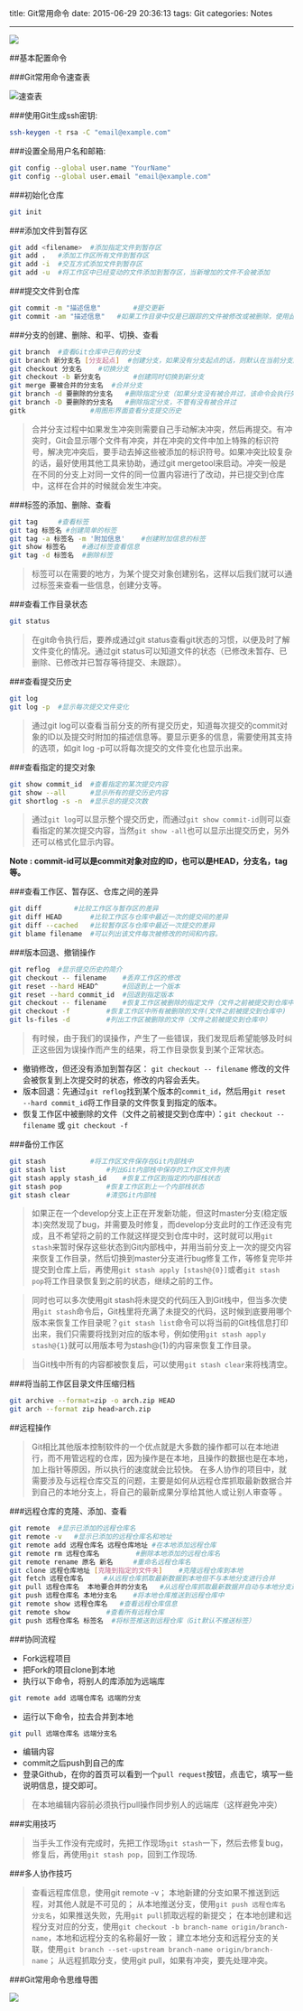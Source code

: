 title: Git常用命令
date: 2015-06-29 20:36:13
tags: Git 
categories: Notes

---

[![](http://7xkj6q.com1.z0.glb.clouddn.com/blog/image/jpg/git_logo.jpg )](https://notes.wanghao.work/2015-06-29-Git%E5%B8%B8%E7%94%A8%E5%91%BD%E4%BB%A4.html)
<!--more-->

##基本配置命令

###Git常用命令速查表

![](http://7xkj6q.com1.z0.glb.clouddn.com/blog/image/jpg/11355916837b25b3cfo.jpg "速查表")

###使用Git生成ssh密钥:

```bash
ssh-keygen -t rsa -C "email@example.com"
```

###设置全局用户名和邮箱:

```bash
git config --global user.name "YourName"
git config --global user.email "email@example.com" 
```

###初始化仓库

```bash
git init
```

###添加文件到暂存区

```bash
git add <filename>	#添加指定文件到暂存区
git add .	#添加工作区所有文件到暂存区
git add -i	#交互方式添加文件到暂存区
git add -u	#将工作区中已经变动的文件添加到暂存区，当新增加的文件不会被添加
```

###提交文件到仓库

```bash
git commit -m "描述信息"		#提交更新
git commit -am "描述信息"	#如果工作目录中仅是已跟踪的文件被修改或被删除，使用此提交命令
```
###分支的创建、删除、和平、切换、查看

```bash
git branch	#查看Git仓库中已有的分支
git branch 新分支名 [分支起点]	#创建分支，如果没有分支起点的话，则默认在当前分支的最新提交上创建分支
git checkout 分支名	#切换分支
git checkout -b 新分支名		#创建同时切换到新分支
git merge 要被合并的分支名	#合并分支
git branch -d 要删除的分支名	#删除指定分支（如果分支没有被合并过，该命令会执行失败）
git branch -D 要删除的分支名	#删除指定分支，不管有没有被合并过
gitk				#用图形界面查看分支提交历史
```

>合并分支过程中如果发生冲突则需要自己手动解决冲突，然后再提交。有冲突时，Git会显示哪个文件有冲突，并在冲突的文件中加上特殊的标识符号，解决完冲突后，要手动去掉这些被添加的标识符号。如果冲突比较复杂的话，最好使用其他工具来协助，通过git mergetool来启动。冲突一般是在不同的分支上对同一文件的同一位置内容进行了改动，并已提交到仓库中，这样在合并的时候就会发生冲突。

###标签的添加、删除、查看

```bash
git tag		#查看标签
git tag 标签名	#创建简单的标签
git tag -a 标签名 -m '附加信息'	#创建附加信息的标签
git show 标签名	#通过标签查看信息
git tag -d 标签名	#删除标签
```

>标签可以在需要的地方，为某个提交对象创建别名，这样以后我们就可以通过标签来查看一些信息，创建分支等。


###查看工作目录状态

```bash
git status
```

>在git命令执行后，要养成通过git status查看git状态的习惯，以便及时了解文件变化的情况。通过git status可以知道文件的状态（已修改未暂存、已删除、已修改并已暂存等待提交、未跟踪）。


###查看提交历史 

```bash
git log
git log -p	#显示每次提交文件变化
```

>通过git log可以查看当前分支的所有提交历史，知道每次提交的commit对象的ID以及提交时附加的描述信息等。要显示更多的信息，需要使用其支持的选项，如git log -p可以将每次提交的文件变化也显示出来。


###查看指定的提交对象

```bash
git show commit_id	#查看指定的某次提交内容
git show --all		#显示所有的提交历史内容
git shortlog -s -n	#显示总的提交次数
```

>通过`git log`可以显示整个提交历史，而通过`git show commit-id`则可以查看指定的某次提交内容，当然`git show -all`也可以显示出提交历史，另外还可以格式化显示内容。

**Note : commit-id可以是commit对象对应的ID，也可以是HEAD，分支名，tag等。**

###查看工作区、暂存区、仓库之间的差异

```bash
git diff		#比较工作区与暂存区的差异
git diff HEAD		#比较工作区与仓库中最近一次的提交间的差异
git diff --cached	#比较暂存区与仓库中最近一次提交的差异
git blame filename	#可以列出该文件每次被修改的时间和内容。
```

###版本回退、撤销操作

```bash
git reflog	#显示提交历史的简介
git checkout -- filename	#丢弃工作区的修改
git reset --hard HEAD^		#回退到上一个版本
git reset --hard commit_id	#回退到指定版本
git checkout -- filename	#恢复工作区被删除的指定文件（文件之前被提交到仓库中）
git checkout -f 		#恢复工作区中所有被删除的文件(文件之前被提交到仓库中)
git ls-files -d			#列出工作区被删除的文件（文件之前被提交到仓库中）
```

>有时候，由于我们的误操作，产生了一些错误，我们发现后希望能够及时纠正这些因为误操作而产生的结果，将工作目录恢复到某个正常状态。

 - 撤销修改，但还没有添加到暂存区： `git checkout -- filename` 修改的文件会被恢复到上次提交时的状态，修改的内容会丢失。
 - 版本回退：先通过`git reflog`找到某个版本的`commit_id`，然后用`git reset --hard commit_id`将工作目录的文件恢复到指定的版本。
 - 恢复工作区中被删除的文件（文件之前被提交到仓库中）：`git checkout -- filename` 或 `git checkout -f`

###备份工作区

```bash
git stash			#将工作区文件保存在Git内部栈中
git stash list			#列出Git内部栈中保存的工作区文件列表
git stash apply stash_id	#恢复工作区到指定的内部栈状态
git stash pop			#恢复工作区到上一个内部栈状态
git stash clear			#清空Git内部栈
```
>如果正在一个develop分支上正在开发新功能，但这时master分支(稳定版本)突然发现了bug，并需要及时修复，而develop分支此时的工作还没有完成，且不希望将之前的工作就这样提交到仓库中时，这时就可以用`git stash`来暂时保存这些状态到Git内部栈中，并用当前分支上一次的提交内容来恢复工作目录，然后切换到master分支进行bug修复工作，等修复完毕并提交到仓库上后，再使用`git stash apply [stash@{0}]`或者`git stash pop`将工作目录恢复到之前的状态，继续之前的工作。

>同时也可以多次使用git stash将未提交的代码压入到Git栈中，但当多次使用`git stash`命令后，Git栈里将充满了未提交的代码，这时候到底要用哪个版本来恢复工作目录呢？`git stash list`命令可以将当前的Git栈信息打印出来，我们只需要将找到对应的版本号，例如使用`git stash apply stash@{1}`就可以用版本号为stash@{1}的内容来恢复工作目录。

>当Git栈中所有的内容都被恢复后，可以使用`git stash clear`来将栈清空。

###将当前工作区目录文件压缩归档

```bash
git archive --format=zip -o arch.zip HEAD
git arch --format zip head>arch.zip
```

##远程操作

>Git相比其他版本控制软件的一个优点就是大多数的操作都可以在本地进行，而不用管远程的仓库，因为操作是在本地，且操作的数据也是在本地，加上指针等原因，所以执行的速度就会比较快。 在多人协作的项目中，就需要涉及与远程仓库交互的问题，主要是如何从远程仓库抓取最新数据合并到自己的本地分支上，将自己的最新成果分享给其他人或让别人审查等 。

###远程仓库的克隆、添加、查看

```bash
git remote	#显示已添加的远程仓库名
git remote -v 	#显示已添加的远程仓库名和地址
git remote add 远程仓库名 远程仓库地址	#在本地添加远程仓库
git remote rm 远程仓库名			#删除本地添加的远程仓库名
git remote rename 原名 新名		#重命名远程仓库名
git clone 远程仓库地址 [克隆到指定的文件夹]	#克隆远程仓库到本地
git fetch 远程仓库名		#从远程仓库抓取最新数据到本地但不与本地分支进行合并 
git pull 远程仓库名	本地要合并的分支名	#从远程仓库抓取最新数据并自动与本地分支进行合并
git push 远程仓库名 本地分支名	#将本地仓库推送到远程仓库中
git remote show 远程仓库名	#查看远程仓库信息
git remote show			#查看所有远程仓库
git push 远程仓库名 标签名	#将标签推送到远程仓库（Git默认不推送标签）
```

###协同流程

 - Fork远程项目
 - 把Fork的项目clone到本地
 - 执行以下命令，将别人的库添加为远端库

```bash
git remote add 远端仓库名 远端的分支
```

 - 运行以下命令，拉去合并到本地

```bash
git pull 远端仓库名 远端分支名
```
 - 编辑内容
 - commit之后push到自己的库
 - 登录Github，在你的首页可以看到一个`pull request`按钮，点击它，填写一些说明信息，提交即可。

>在本地编辑内容前必须执行pull操作同步别人的远端库（这样避免冲突）


###实用技巧

>当手头工作没有完成时，先把工作现场`git stash`一下，然后去修复bug，修复后，再使用`git stash pop`，回到工作现场.

###多人协作技巧

>查看远程库信息，使用git remote -v；
本地新建的分支如果不推送到远程，对其他人就是不可见的；
从本地推送分支，使用`git push 远程仓库名 分支名`，如果推送失败，先用`git pull`抓取远程的新提交；
在本地创建和远程分支对应的分支，使用`git checkout -b branch-name origin/branch-name`，本地和远程分支的名称最好一致；
建立本地分支和远程分支的关联，使用`git branch --set-upstream branch-name origin/branch-name`；
从远程抓取分支，使用git pull，如果有冲突，要先处理冲突。

###Git常用命令思维导图

<img class="full-image" src="http://7xkj6q.com1.z0.glb.clouddn.com/blog/image/jpg/11355916521d2e8f8fo.jpg"  />